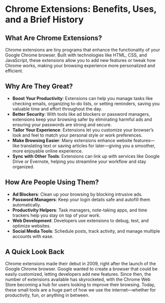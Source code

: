 # Chrome Extensions: Benefits, Uses, and a Brief History

## What Are Chrome Extensions?
Chrome extensions are tiny programs that enhance the functionality of your Google Chrome browser. Built with technologies like HTML, CSS, and JavaScript, these extensions allow you to add new features or tweak how Chrome works, making your browsing experience more personalized and efficient.

## Why Are They Great?

- **Boost Your Productivity**: Extensions can help you manage tasks like checking emails, organizing to-do lists, or setting reminders, saving you valuable time and effort throughout the day.
- **Better Security**: With tools like ad blockers or password managers, extensions keep your browsing safer by eliminating harmful ads and ensuring your passwords are strong and secure.
- **Tailor Your Experience**: Extensions let you customize your browser’s look and feel to match your personal style or work preferences.
- **Make Browsing Easier**: Many extensions enhance website features—like translating text or saving articles for later—giving you a smoother, more enjoyable online experience.
- **Sync with Other Tools**: Extensions can link up with services like Google Drive or Evernote, helping you streamline your workflow and stay organized.

## How Are People Using Them?

- **Ad Blockers**: Clean up your browsing by blocking intrusive ads.
- **Password Managers**: Keep your login details safe and autofill them automatically.
- **Productivity Helpers**: Task managers, note-taking apps, and time trackers help you stay on top of your work.
- **Web Development**: Developers use extensions to debug, test, and optimize websites.
- **Social Media Tools**: Schedule posts, track activity, and manage multiple accounts with ease.

## A Quick Look Back
Chrome extensions made their debut in 2009, right after the launch of the Google Chrome browser. Google wanted to create a browser that could be easily customized, letting developers add new features. Since then, the number of extensions available has skyrocketed, with the Chrome Web Store becoming a hub for users looking to improve their browsing. Today, these small tools are a huge part of how we use the internet—whether for productivity, fun, or anything in between.
